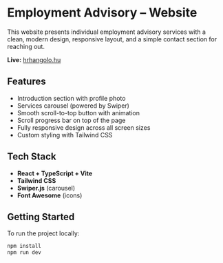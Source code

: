 # Employment Advisory – Website

This website presents individual employment advisory services with a clean, modern design, responsive layout, and a simple contact section for reaching out.

**Live:** [hrhangolo.hu](https://hrhangolo.hu)

## Features

- Introduction section with profile photo
- Services carousel (powered by Swiper)
- Smooth scroll-to-top button with animation
- Scroll progress bar on top of the page
- Fully responsive design across all screen sizes
- Custom styling with Tailwind CSS 

## Tech Stack

- **React + TypeScript + Vite**
- **Tailwind CSS**
- **Swiper.js** (carousel)
- **Font Awesome** (icons)

## Getting Started

To run the project locally:

```bash
npm install
npm run dev
